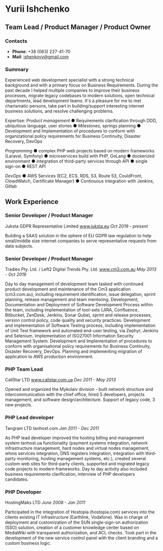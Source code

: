 # Yurii Ishchenko

## Team Lead / Product Manager / Product Owner

### Contacts

* __Phone__: +38 (063) 227-41-70
* __Mail__: [ishenkoyv@gmail.com](mailto:ishenkoyv@gmail.com)

### Summary

Experienced web development specialist with a strong technical background and with a primary focus on Business Requirements. 
During the past decade I helped multiple companies to improve their business processes, migrate legacy codebases to modern solutions, open technical departments, lead development teams.
It's a pleasure for me to met charismatic persons, take part in building/support interesting internet business solutions, and resolve challenging problems.

Expertise:
_Product management_
 ● Requirements clarification through DDD, ubiquitous language, user stories
 ● Milestones, springs planning
 ●  Development and Implementation of procedures to conform with organizational policy requirements for Business Continuity, Disaster Recovery, DevOps


_Programming_
 ● complex PHP web projects based on modern frameworks (Laravel, Symfony)
 ● microservices build with PHP, GoLang
 ● dockerized environment
 ● integration of third-party services through API
 ● single sign-on
 ● REST API

_DevOps_
 ● AWS Services (EC2, ECS, RDS, S3, Route 53, CouldFront, ClowdWatch, Certificate Manager)
 ● Continuous integration with Jenkins, Gitlab
 



## Work Experience

### Senior Developer / Product Manager ###
Juksta GDPR Representative Limited
www.juksta.eu
_Oct 2019 - present_

Building a SAAS solution in the sphere of EU GDPR law regulation to help small/middle size internet companies to serve representative requests from data subjects.

### Senior Developer / Product Manager ###
Tradies Pty. Ltd. / Left2 Digital Trends Pty. Ltd.
www.cm3.com.au
_May 2013 - Oct 2019_

Day to day management of development team tasked with continued product development and maintenance of the Cm3 application (cm3.com.au), including requirement identification, issue delegation, sprint planning, release management and team mentoring.
Development, Documentation and Deployment of Software Development Process within the team, including implementation of tool-sets (JIRA, Confluence, Bitbucket, ZenDesk, Jenkins, Sonar Qube), sprint and release processes, version control policy, code quality and security practices.
Development and implementation of Software Testing process, including implementation of Unit Test framework and automated end-user testing, via Zephyr, Jenkins and Selenium.
Implementation of ISO27001 Information Security Management System.
Development and Implementation of procedures to conform with organisational policy requirements for Business Continuity, Disaster Recovery, DevOps.
Planning and implementing migration of application to AWS production environment.

### PHP Team Lead ###
CallStar LTD
www.callstar.com.ua
_Dec 2011 - May 2013_

Opened and organized the Mykolaiv division - built network structure and intercommunication with the chief office, hired 5 developers, projects management, and software design/architecture. Support of legacy code, 3 new projects.

### PHP Lead developer ###
Tangram LTD
tanhost.com
_Jan 2011 - Dec 2011_


As PHP lead developer improved the hosting billing and management system tanhost.ua functionality (payment systems integration, network infrastructure management, hard nodes and virtual nodes management, whois services integration, DNS registers integration, integration with third-party monitoring, hosting management systems, etc.), created several custom web sites for third-party clients, supported and migrated legacy code projects to modern frameworks.
Day to day activity also included business requirements clarification, interview of PHP developers candidates.


### PHP Developer ###
HostingMaks LTD
_June 2008 - Jan 2011_

Participated in the integration of Hostopia (hostopia.com) services into the clients existing IT infrastructure (Earthlink, Vodafone). Was in charge of deployment and customization of the SUN single-sign-on authorization (SSO) solution, creation of a customer knowledge center based on MediaWiki with transparent authorization, and ACL checks. Took part in the development of the new service control panel with the client branding and a custom business logic.

